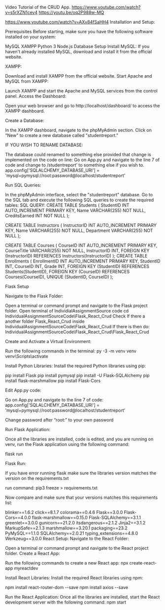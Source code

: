Video Tutorial of the CRUD App.
https://www.youtube.com/watch?v=s5rXZN1cev4
https://youtu.be/oq2P988w-MQ

https://www.youtube.com/watch?v=AXv84fSaHH4
Installation and Setup:

Prerequisites
Before starting, make sure you have the following software installed on your system:

MySQL
XAMPP
Python 3
Node.js
Database Setup
Install MySQL: If you haven't already installed MySQL, download and install it from the official website.

XAMPP:

Download and install XAMPP from the official website.
Start Apache and MySQL from XAMPP:

Launch XAMPP and start the Apache and MySQL services from the control panel.
Access the Dashboard:

Open your web browser and go to http://localhost/dashboard/ to access the XAMPP dashboard.

Create a Database:

In the XAMPP dashboard, navigate to the phpMyAdmin section.
Click on "New" to create a new database called "studentreport."







IF YOU WISH TO RENAME DATABASE:

The database could renamed to something else provided that change is implemented on the code on line:
Go on App.py and navigate to the line 7 of code and change to /studentreport’ to something else if you wish to. 
app.config['SQLALCHEMY_DATABASE_URI'] = 'mysql+pymysql://root:password@localhost/studentreport'

Run SQL Queries:

In the phpMyAdmin interface, select the "studentreport" database.
Go to the SQL tab and execute the following SQL queries to create the required tables:
SQL QUERY: 
CREATE TABLE Students ( 
StudentID INT AUTO_INCREMENT PRIMARY KEY, 
Name VARCHAR(255) NOT NULL, 
CreditsEarned INT NOT NULL 
);

CREATE TABLE Instructors ( 
InstructorID INT AUTO_INCREMENT PRIMARY KEY, 
Name VARCHAR(255) NOT NULL, 
Department VARCHAR(255) NOT NULL 
);

CREATE TABLE Courses ( 
CourseID INT AUTO_INCREMENT PRIMARY KEY, 
CourseTitle VARCHAR(255) NOT NULL, 
InstructorID INT, 
FOREIGN KEY (InstructorID) REFERENCES Instructors(InstructorID) 
);
CREATE TABLE Enrollments ( 
    EnrollmentID INT AUTO_INCREMENT PRIMARY KEY, 
    StudentID INT, 
    CourseID INT, 
    Grade INT, 
    FOREIGN KEY (StudentID) REFERENCES Students(StudentID), 
    FOREIGN KEY (CourseID) REFERENCES Courses(CourseID),
    UNIQUE (StudentID, CourseID)
);

Flask Setup

Navigate to the Flask Folder:

Open a terminal or command prompt and navigate to the Flask project folder.
Open terminal of IndividialAssignmentSource code
cd IndividualAssignmentSourceCode\Flask_React_Crud
Check If there a another folder Flask_React_Crud inside IndividualAssignmentSourceCode\Flask_React_Crud
If there is then do:
IndividualAssignmentSourceCode\Flask_React_Crud\Flask_React_Crud

Create and Activate a Virtual Environment:

Run the following commands in the terminal:
py -3 -m venv venv
venv\Scripts\activate

Install Python Libraries:
Install the required Python libraries using pip:

pip install Flask
pip install pymysql
pip install -U Flask-SQLAlchemy
pip install flask-marshmallow
pip install Flask-Cors

Edit App.py code:

Go on App.py and navigate to the line 7 of code:
app.config['SQLALCHEMY_DATABASE_URI'] = 'mysql+pymysql://root:password@localhost/studentreport'

Change password after “root:” to your own password

Run Flask Application:

Once all the libraries are installed, code is edited, and you are running on venv, run the Flask application using the following command:

flask run

Flask Run:

If you have error running flask make sure the libraries version matches the version on the requirements.txt

run command:
pip3 freeze > requirements.txt

Now compare and make sure that your versions matches this requirements list:

blinker==1.6.2
click==8.1.7
colorama==0.4.6
Flask==3.0.0
Flask-Cors==4.0.0
flask-marshmallow==0.15.0
Flask-SQLAlchemy==3.1.1
greenlet==3.0.0
gunicorn==21.2.0
itsdangerous==2.1.2
Jinja2==3.1.2
MarkupSafe==2.1.3
marshmallow==3.20.1
packaging==23.2
PyMySQL==1.1.0
SQLAlchemy==2.0.21
typing_extensions==4.8.0
Werkzeug==3.0.0
React Setup:
Navigate to the React Folder:

Open a terminal or command prompt and navigate to the React project folder.
Create a React App:

Run the following commands to create a new React app:
npx create-react-app myreactdev

Install React Libraries:
Install the required React libraries using npm:

npm install react-router-dom --save 
npm install axios --save



Run the React Application:
Once all the libraries are installed, start the React development server with the following command:
npm start
